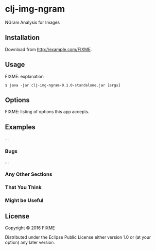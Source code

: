 # clj-img-ngram

NGram Analysis for Images

## Installation

Download from http://example.com/FIXME.

## Usage

FIXME: explanation

    $ java -jar clj-img-ngram-0.1.0-standalone.jar [args]

## Options

FIXME: listing of options this app accepts.

## Examples

...

### Bugs

...

### Any Other Sections
### That You Think
### Might be Useful

## License

Copyright © 2016 FIXME

Distributed under the Eclipse Public License either version 1.0 or (at
your option) any later version.
